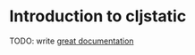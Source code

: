 # Introduction to cljstatic

TODO: write [great documentation](http://jacobian.org/writing/what-to-write/)
